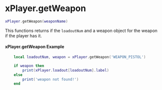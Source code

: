 # xPlayer.getWeapon

```lua
xPlayer.getWeapon(weaponName)
```

This functions returns if the `loadoutNum` and a weapon object for the weapon if the player has it.

#### xPlayer.getWeapon Example

```lua
	local loadoutNum, weapon = xPlayer.getWeapon('WEAPON_PISTOL')

	if weapon then
		print(xPlayer.loadout[loadoutNum].label)
	else
		print('weapon not found!')
	end
```
